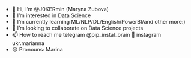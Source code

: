 - 👋 Hi, I’m @J0KERmin (Maryna Zubova)
- 👀 I’m interested in Data Science
- 🌱 I’m currently learning ML/NLP/DL/English/PowerBI/and other more:)
- 💞️ I’m looking to collaborate on Data Science projects
- 📫 How to reach me telegram @pip_instal_brain 🧠 instagram ukr.marianna 
- 😄 Pronouns: Marina

